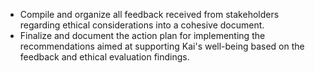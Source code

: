 - Compile and organize all feedback received from stakeholders regarding ethical considerations into a cohesive document.
- Finalize and document the action plan for implementing the recommendations aimed at supporting Kai's well-being based on the feedback and ethical evaluation findings.